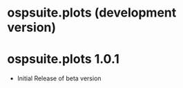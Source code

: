 # ospsuite.plots (development version)

# ospsuite.plots 1.0.1

  - Initial Release of beta version


